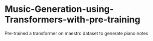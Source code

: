 # Music-Generation-using-Transformers-with-pre-training
Pre-trained a transformer on maestro dataset to generate piano notes
